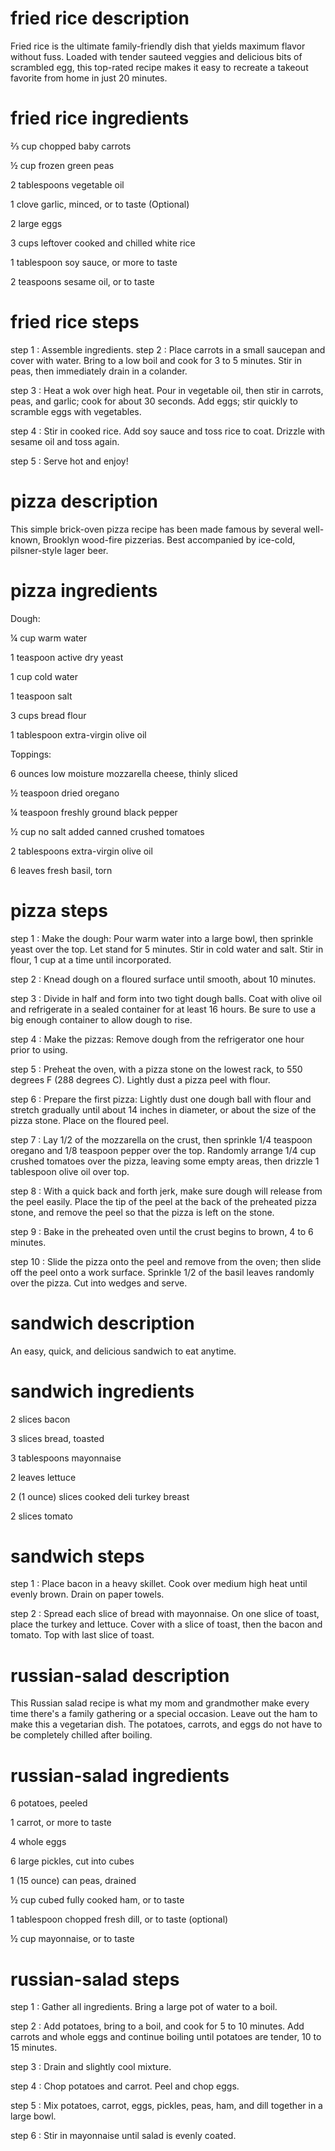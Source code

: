 # fried rice description

Fried rice is the ultimate family-friendly dish that yields maximum flavor without fuss. Loaded with tender sauteed veggies and delicious bits of scrambled egg, this top-rated recipe makes it easy to recreate a takeout favorite from home in just 20 minutes.

# fried rice ingredients

⅔ cup chopped baby carrots

½ cup frozen green peas

2 tablespoons vegetable oil

1 clove garlic, minced, or to taste (Optional)

2 large eggs

3 cups leftover cooked and chilled white rice

1 tablespoon soy sauce, or more to taste

2 teaspoons sesame oil, or to taste

# fried rice steps

step 1 : Assemble ingredients.
step 2 : Place carrots in a small saucepan and cover with water. Bring to a low boil and cook for 3 to 5 minutes. Stir in peas, then immediately drain in a colander.

step 3 : Heat a wok over high heat. Pour in vegetable oil, then stir in carrots, peas, and garlic; cook for about 30 seconds. Add eggs; stir quickly to scramble eggs with vegetables.

step 4 : Stir in cooked rice. Add soy sauce and toss rice to coat. Drizzle with sesame oil and toss again.

step 5 : Serve hot and enjoy!

# pizza description

This simple brick-oven pizza recipe has been made famous by several well-known, Brooklyn wood-fire pizzerias. Best accompanied by ice-cold, pilsner-style lager beer.

# pizza ingredients

Dough:

¼ cup warm water

1 teaspoon active dry yeast

1 cup cold water

1 teaspoon salt

3 cups bread flour

1 tablespoon extra-virgin olive oil

Toppings:

6 ounces low moisture mozzarella cheese, thinly sliced

½ teaspoon dried oregano

¼ teaspoon freshly ground black pepper

½ cup no salt added canned crushed tomatoes

2 tablespoons extra-virgin olive oil

6 leaves fresh basil, torn

# pizza steps

step 1 : Make the dough: Pour warm water into a large bowl, then sprinkle yeast over the top. Let stand for 5 minutes. Stir in cold water and salt. Stir in flour, 1 cup at a time until incorporated.

step 2 : Knead dough on a floured surface until smooth, about 10 minutes.

step 3 : Divide in half and form into two tight dough balls. Coat with olive oil and refrigerate in a sealed container for at least 16 hours. Be sure to use a big enough container to allow dough to rise.

step 4 : Make the pizzas: Remove dough from the refrigerator one hour prior to using.

step 5 : Preheat the oven, with a pizza stone on the lowest rack, to 550 degrees F (288 degrees C). Lightly dust a pizza peel with flour.

step 6 : Prepare the first pizza: Lightly dust one dough ball with flour and stretch gradually until about 14 inches in diameter, or about the size of the pizza stone. Place on the floured peel.

step 7 : Lay 1/2 of the mozzarella on the crust, then sprinkle 1/4 teaspoon oregano and 1/8 teaspoon pepper over the top. Randomly arrange 1/4 cup crushed tomatoes over the pizza, leaving some empty areas, then drizzle 1 tablespoon olive oil over top.

step 8 : With a quick back and forth jerk, make sure dough will release from the peel easily. Place the tip of the peel at the back of the preheated pizza stone, and remove the peel so that the pizza is left on the stone.

step 9 : Bake in the preheated oven until the crust begins to brown, 4 to 6 minutes.

step 10 : Slide the pizza onto the peel and remove from the oven; then slide off the peel onto a work surface. Sprinkle 1/2 of the basil leaves randomly over the pizza. Cut into wedges and serve.

# sandwich description

An easy, quick, and delicious sandwich to eat anytime.

# sandwich ingredients

2 slices bacon

3 slices bread, toasted

3 tablespoons mayonnaise

2 leaves lettuce

2 (1 ounce) slices cooked deli turkey breast

2 slices tomato

# sandwich steps

step 1 : Place bacon in a heavy skillet. Cook over medium high heat until evenly brown. Drain on paper towels.

step 2 : Spread each slice of bread with mayonnaise. On one slice of toast, place the turkey and lettuce. Cover with a slice of toast, then the bacon and tomato. Top with last slice of toast.

# russian-salad description

This Russian salad recipe is what my mom and grandmother make every time there's a family gathering or a special occasion. Leave out the ham to make this a vegetarian dish. The potatoes, carrots, and eggs do not have to be completely chilled after boiling.

# russian-salad ingredients

6 potatoes, peeled

1 carrot, or more to taste

4 whole eggs

6 large pickles, cut into cubes

1 (15 ounce) can peas, drained

½ cup cubed fully cooked ham, or to taste

1 tablespoon chopped fresh dill, or to taste (optional)

½ cup mayonnaise, or to taste

# russian-salad steps

step 1 : Gather all ingredients. Bring a large pot of water to a boil.

step 2 : Add potatoes, bring to a boil, and cook for 5 to 10 minutes. Add carrots and whole eggs and continue boiling until potatoes are tender, 10 to 15 minutes.

step 3 : Drain and slightly cool mixture.

step 4 : Chop potatoes and carrot. Peel and chop eggs.

step 5 : Mix potatoes, carrot, eggs, pickles, peas, ham, and dill together in a large bowl.

step 6 : Stir in mayonnaise until salad is evenly coated.
